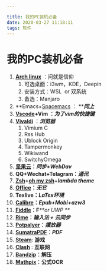 ```yaml
---

title: 我的PC装机必备
date: 2020-03-27 11:18:11
tags: 软件
---
```

# 我的PC装机必备

1. [**Arch linux**](https://www.archlinux.org/download/) ：问就是信仰
	1. 可选桌面：i3wm，KDE，Deepin
	2. 安装方式：WSL  or 双系统
	3. 备选：Manjaro
2. **Emacs+[Spacemacs](https://github.com/syl20bnr/spacemacs) ： **_**同上**_
2. [**Vscode**](http://code.visualstudio.com)**+Vim ：**_**为了vim的快捷键**_
2. [**Vivaldi**](https://vivaldi.com/zh-hans/) ：***浏览器***
	1. Vimium C
	2.  Rss Hub
	3. Ublock Origin
	4. Tampermonkey
	5. Wikiwand
	6. SwitchyOmega
5. [**坚果云**](http://www.jianguoyun.com)**：**_**同步+WebDav**_
5. **QQ+Wechat+Telagram：**_**通讯**_
5. [**Zsh**](http://www.zsh.org)**+**[**oh my zsh**](https://github.com/ohmyzsh/ohmyzsh/wiki)+***lambda theme***
5. [**Office**](https://otp.landian.vip/zh-cn/)**：**_**无它**_
5. **Texlive：**_**LaTex环境**_
5. [**Calibre**](calibre-ebook.com)**：**_**Epub+Mobi+azw3**_
5. [**Fiddle**](http://www.telerik.com/download/fiddler)**：F**_**or UWP **_
5. [**Rime**](https://rime.im)**：**_**输入法 + 云同步**_
5. [**Potpalyer**](http://potplayer.daum.net)**：**_**播放器**_
5. [**SumatraPDF**](https://www.sumatrapdfreader.org/free-pdf-reader.html)**：**_**PDF**_
5. [**Steam**](http://store.steampowered.com): **游戏**
5. [**Clash**](https://github.com/Fndroid/clash_for_windows_pkg) : **互联网**
5. [**Bandzip**](https://en.bandisoft.com/bandizip/)：**解压**
5. **[Mathpix](https://mathpix.com)**：**公式OCR**
